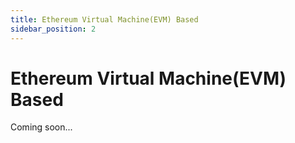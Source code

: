 ```yaml
---
title: Ethereum Virtual Machine(EVM) Based
sidebar_position: 2
---
```


# Ethereum Virtual Machine(EVM) Based

Coming soon...
